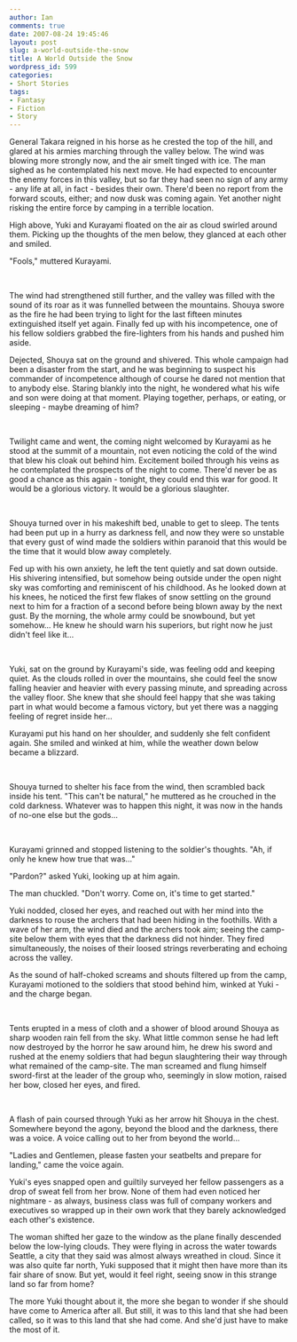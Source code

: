 ```yaml
---
author: Ian
comments: true
date: 2007-08-24 19:45:46
layout: post
slug: a-world-outside-the-snow
title: A World Outside the Snow
wordpress_id: 599
categories:
- Short Stories
tags:
- Fantasy
- Fiction
- Story
---
```


<div>
<p>General Takara reigned in his horse as he crested the top of the hill, and glared at his armies marching through the valley below. The wind was blowing more strongly now, and the air smelt tinged with ice. The man sighed as he contemplated his next move. He had expected to encounter the enemy forces in this valley, but so far they had seen no sign of any army - any life at all, in fact - besides their own. There&#039;d been no report from the forward scouts, either; and now dusk was coming again. Yet another night risking the entire force by camping in a terrible location.</p>
<p>High above, Yuki and Kurayami floated on the air as cloud swirled around them. Picking up the thoughts of the men below, they glanced at each other and smiled.</p>
<p>"Fools," muttered Kurayami.</p>
<br />
<p>The wind had strengthened still further, and the valley was filled with the sound of its roar as it was funnelled between the mountains. Shouya swore as the fire he had been trying to light for the last fifteen minutes extinguished itself yet again. Finally fed up with his incompetence, one of his fellow soldiers grabbed the fire-lighters from his hands and pushed him aside.</p>
<p>Dejected, Shouya sat on the ground and shivered. This whole campaign had been a disaster from the start, and he was beginning to suspect his commander of incompetence although of course he dared not mention that to anybody else. Staring blankly into the night, he wondered what his wife and son were doing at that moment. Playing together, perhaps, or eating, or sleeping - maybe dreaming of him?</p>
<br />
<p>Twilight came and went, the coming night welcomed by Kurayami as he stood at the summit of a mountain, not even noticing the cold of the wind that blew his cloak out behind him. Excitement boiled through his veins as he contemplated the prospects of the night to come. There&#039;d never be as good a chance as this again - tonight, they could end this war for good. It would be a glorious victory. It would be a glorious slaughter.</p>
<br />
<p>Shouya turned over in his makeshift bed, unable to get to sleep. The tents had been put up in a hurry as darkness fell, and now they were so unstable that every gust of wind made the soldiers within paranoid that this would be the time that it would blow away completely.</p>
<p>Fed up with his own anxiety, he left the tent quietly and sat down outside. His shivering intensified, but somehow being outside under the open night sky was comforting and reminiscent of his childhood. As he looked down at his knees, he noticed the first few flakes of snow settling on the ground next to him for a fraction of a second before being blown away by the next gust. By the morning, the whole army could be snowbound, but yet somehow... He knew he should warn his superiors, but right now he just didn&#039;t feel like it...</p>
<br />
<p>Yuki, sat on the ground by Kurayami&#039;s side, was feeling odd and keeping quiet. As the clouds rolled in over the mountains, she could feel the snow falling heavier and heavier with every passing minute, and spreading across the valley floor. She knew that she should feel happy that she was taking part in what would become a famous victory, but yet there was a nagging feeling of regret inside her...</p>
<p>Kurayami put his hand on her shoulder, and suddenly she felt confident again. She smiled and winked at him, while the weather down below became a blizzard.</p>
<br />
<p>Shouya turned to shelter his face from the wind, then scrambled back inside his tent. "This can&#039;t be natural," he muttered as he crouched in the cold darkness. Whatever was to happen this night, it was now in the hands of no-one else but the gods...</p>
<br />
<p>Kurayami grinned and stopped listening to the soldier&#039;s thoughts. "Ah, if only he knew how true that was..."</p>
<p>"Pardon?" asked Yuki, looking up at him again.</p>
<p>The man chuckled. "Don&#039;t worry. Come on, it&#039;s time to get started."</p>
<p>Yuki nodded, closed her eyes, and reached out with her mind into the darkness to rouse the archers that had been hiding in the foothills. With a wave of her arm, the wind died and the archers took aim; seeing the camp-site below them with eyes that the darkness did not hinder. They fired simultaneously, the noises of their loosed strings reverberating and echoing across the valley.</p>
<p>As the sound of half-choked screams and shouts filtered up from the camp, Kurayami motioned to the soldiers that stood behind him, winked at Yuki - and the charge began.</p>
<br />
<p>Tents erupted in a mess of cloth and a shower of blood around Shouya as sharp wooden rain fell from the sky. What little common sense he had left now destroyed by the horror he saw around him, he drew his sword and rushed at the enemy soldiers that had begun slaughtering their way through what remained of the camp-site. The man screamed and flung himself sword-first at the leader of the group who, seemingly in slow motion, raised her bow, closed her eyes, and fired.</p>
<br />
<p>A flash of pain coursed through Yuki as her arrow hit Shouya in the chest. Somewhere beyond the agony, beyond the blood and the darkness, there was a voice. A voice calling out to her from beyond the world...</p>
<p>"Ladies and Gentlemen, please fasten your seatbelts and prepare for landing," came the voice again.</p>
<p>Yuki&#039;s eyes snapped open and guiltily surveyed her fellow passengers as a drop of sweat fell from her brow. None of them had even noticed her nightmare - as always, business class was full of company workers and executives so wrapped up in their own work that they barely acknowledged each other&#039;s existence.</p>
<p>The woman shifted her gaze to the window as the plane finally descended below the low-lying clouds. They were flying in across the water towards Seattle, a city that they said was almost always wreathed in cloud. Since it was also quite far north, Yuki supposed that it might then have more than its fair share of snow. But yet, would it feel right, seeing snow in this strange land so far from home?</p>
<p>The more Yuki thought about it, the more she began to wonder if she should have come to America after all. But still, it was to this land that she had been called, so it was to this land that she had come. And she&#039;d just have to make the most of it.</p>
</div>
